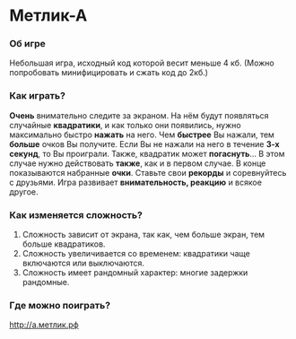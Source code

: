 # Метлик-А

### Об игре
Небольшая игра, исходный код которой весит меньше 4 кб. (Можно попробовать минифицировать и сжать код до 2кб.)

### Как играть?
**Очень** внимательно следите за экраном. На нём будут появляться случайные **квадратики**, и как только они появились, нужно максимально быстро **нажать** на него. Чем **быстрее** Вы нажали, тем **больше** очков Вы получите. Если Вы не нажали на него в течение **3-х секунд**, то Вы проиграли. Также, квадратик может **погаснуть**... В этом случае нужно действовать **также**, как и в первом случае. В конце показываются набранные **очки**. Ставьте свои **рекорды** и соревнуйтесь с друзьями. Игра развивает **внимательность, реакцию** и всякое другое.

### Как изменяется сложность?
1. Сложность зависит от экрана, так как, чем больше экран, тем больше квадратиков.
2. Сложность увеличивается со временем: квадратики чаще включаются или выключаются.
3. Сложность имеет рандомный характер: многие задержки рандомные.

### Где можно поиграть?
http://а.метлик.рф
